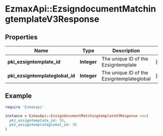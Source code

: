 # EzmaxApi::EzsigndocumentMatchingtemplateV3Response

## Properties

| Name | Type | Description | Notes |
| ---- | ---- | ----------- | ----- |
| **pki_ezsigntemplate_id** | **Integer** | The unique ID of the Ezsigntemplate | [optional] |
| **pki_ezsigntemplateglobal_id** | **Integer** | The unique ID of the Ezsigntemplateglobal | [optional] |

## Example

```ruby
require 'Ezmaxapi'

instance = EzmaxApi::EzsigndocumentMatchingtemplateV3Response.new(
  pki_ezsigntemplate_id: 36,
  pki_ezsigntemplateglobal_id: 36
)
```

